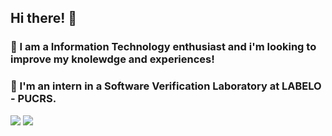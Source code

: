 ## Hi there! 👋
### 🧐 I am a Information Technology enthusiast and i'm looking to improve my knolewdge and experiences!
### 💼 I'm an intern in a Software Verification Laboratory at LABELO - PUCRS.


[<img src="https://img.shields.io/badge/linkedin-%230077B5.svg?&style=for-the-badge&logo=linkedin&logoColor=white" />](https://www.linkedin.com/in/kelvinsrdg/) [<img src = "https://img.shields.io/badge/instagram-%23E4405F.svg?&style=for-the-badge&logo=instagram&logoColor=white">](https://www.instagram.com/kelvinsrdg/)
